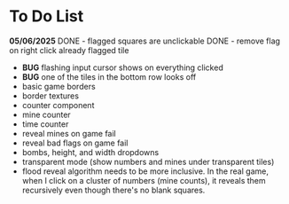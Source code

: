 # To Do List


**05/06/2025**
DONE - flagged squares are unclickable
DONE - remove flag on right click already flagged tile
- **BUG** flashing input cursor shows on everything clicked
- **BUG** one of the tiles in the bottom row looks off
- basic game borders
- border textures
- counter component
- mine counter
- time counter
- reveal mines on game fail
- reveal bad flags on game fail
- bombs, height, and width dropdowns
- transparent mode (show numbers and mines under transparent tiles)
- flood reveal algorithm needs to be more inclusive. In the real game, when I click on a cluster of numbers (mine counts), it reveals them recursively even though there's no blank squares.
